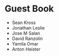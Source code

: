 # Guest Book

- Sean Kross
- Jonathan Leslie
- Jose M Salan
- David Ranzolin
- Yamila Omar
- Anton Heister
